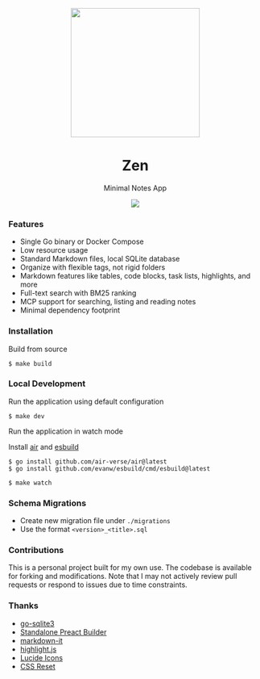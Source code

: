 <p align="center">
  <img width="256" src="assets/android-chrome-512x512.png">
  <h1 align="center">Zen</h1>
  <p align="center">Minimal Notes App</p>
</p>

<p align="center"><img src="https://github.com/sheshbabu/zen/blob/master/docs/screenshot.jpg?raw=true"/></p>

### Features
* Single Go binary or Docker Compose
* Low resource usage
* Standard Markdown files, local SQLite database
* Organize with flexible tags, not rigid folders
* Markdown features like tables, code blocks, task lists, highlights, and more
* Full-text search with BM25 ranking
* MCP support for searching, listing and reading notes
* Minimal dependency footprint


### Installation
Build from source
```shell
$ make build
```


### Local Development
Run the application using default configuration
```shell
$ make dev
```

Run the application in watch mode

Install [air](https://github.com/air-verse/air) and [esbuild](https://esbuild.github.io)

```shell
$ go install github.com/air-verse/air@latest
$ go install github.com/evanw/esbuild/cmd/esbuild@latest
```

```shell
$ make watch
```


### Schema Migrations
* Create new migration file under `./migrations`
* Use the format `<version>_<title>.sql`


### Contributions
This is a personal project built for my own use. The codebase is available for forking and modifications. Note that I may not actively review pull requests or respond to issues due to time constraints.


### Thanks
* [go-sqlite3](https://github.com/mattn/go-sqlite3)
* [Standalone Preact Builder](https://standalonepreact.satge.net)
* [markdown-it](https://markdown-it.github.io)
* [highlight.js](https://highlightjs.org)
* [Lucide Icons](https://lucide.dev)
* [CSS Reset](https://www.joshwcomeau.com/css/custom-css-reset/)